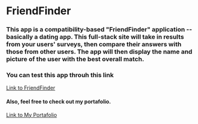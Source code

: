 # FriendFinder

### This app is a compatibility-based "FriendFinder" application -- basically a dating app. This full-stack site will take in results from your users' surveys, then compare their answers with those from other users. The app will then display the name and picture of the user with the best overall match.

### You can test this app throuh this link
[Link to FriendFinder](https://cryptic-dusk-67478.herokuapp.com/app/data/friends.js)


#### Also, feel free to check out my portafolio.

[Link to My Portafolio](https://paolaog.github.io/Responsive-Portafolio/)
